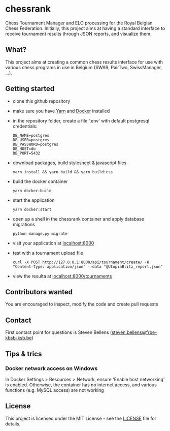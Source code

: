 # chessrank
Chess Tournament Manager and ELO processing for the Royal Belgian Chess Federation. Initially, this project aims at having a standard interface to receive tournament results through JSON reports, and visualize them.

## What?
This project aims at creating a common chess results interface for use with various chess programs in use in Belgium (SWAR, PairTwo, SwissManager, ...).

## Getting started
- clone this github repository
- make sure you have [Yarn](https://classic.yarnpkg.com/en/) and [Docker](https://www.docker.com/) installed
- in the repository folder, create a file '.env' with default postgresql credentials:

  ```
  DB_NAME=postgres
  DB_USER=postgres
  DB_PASSWORD=postgres
  DB_HOST=db
  DB_PORT=5432
  ```
- download packages, build stylesheet & javascript files

  `yarn install && yarn build && yarn build:css`
- build the docker container

  `yarn docker:build`
- start the application

  `yarn docker:start`
- open up a shell in the chessrank container and apply database migrations

  `python manage.py migrate`
- visit your application at [localhost:8000](http://localhost:8000)
- test with a tournament upload file

  ```
  curl -X POST http://127.0.0.1:8000/api/tournament/create/ -H "Content-Type: application/json" --data "@UtopiaBlitz_report.json"
  ```
- view the resulta at [localhost:8000/tournaments](http://localhost:8000/tournaments)

## Contributors wanted
You are encouraged to inspect, modify the code and create pull requests

## Contact
First contact point for questions is Steven Bellens (steven.bellens@frbe-kbsb-ksb.be)

## Tips & trics
### Docker network access on Windows
In Docker Settings > Resources > Network, ensure 'Enable host networking' is enabled. Otherwise, the container has no internet access, and various functions (e.g. MySQL access) are not working

## License
This project is licensed under the MIT License - see the [LICENSE](LICENSE) file for details.
